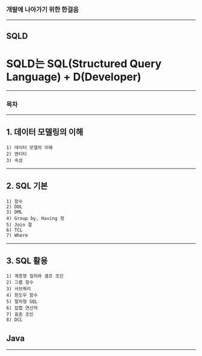 ### 개발에 나아가기 위한 한걸음
---
## SQLD
#  SQLD는 SQL(Structured Query Language) + D(Developer)
----
### 목차
-------
## 1. 데이터 모델링의 이해
	1) 데이터 모델의 이해
	2) 엔티티
	3) 속성
-----
## 2. SQL 기본
	1) 함수
	2) DDL
	3) DML
	4) Group by, Having 정
	5) Join 절
	6) TCL
	7) Where
----
## 3. SQL 활용
	1) 계층형 질의와 셀프 조인
	2) 그룹 함수
	3) 서브쿼리
	4) 윈도우 함수
	5) 절차형 SQL
	6) 집합 연산자
	7) 표준 조인	
	8) DCL

## Java
----
